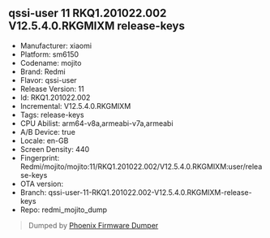 ## qssi-user 11 RKQ1.201022.002 V12.5.4.0.RKGMIXM release-keys
- Manufacturer: xiaomi
- Platform: sm6150
- Codename: mojito
- Brand: Redmi
- Flavor: qssi-user
- Release Version: 11
- Id: RKQ1.201022.002
- Incremental: V12.5.4.0.RKGMIXM
- Tags: release-keys
- CPU Abilist: arm64-v8a,armeabi-v7a,armeabi
- A/B Device: true
- Locale: en-GB
- Screen Density: 440
- Fingerprint: Redmi/mojito/mojito:11/RKQ1.201022.002/V12.5.4.0.RKGMIXM:user/release-keys
- OTA version: 
- Branch: qssi-user-11-RKQ1.201022.002-V12.5.4.0.RKGMIXM-release-keys
- Repo: redmi_mojito_dump


>Dumped by [Phoenix Firmware Dumper](https://github.com/DroidDumps/phoenix_firmware_dumper)
